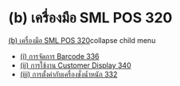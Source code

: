 # (b)    เครื่องมือ SML POS  320

[(b) เครื่องมือ SML POS
320](http://www.smlaccount.com/manual/?page_id=4132)collapse child menu

  * [(i) การจัดการ Barcode 336](http://www.smlaccount.com/manual/?page_id=4073)
  * [(ii) การใช้งาน Customer Display 340](http://www.smlaccount.com/manual/?page_id=4077)
  * [(iii) การตั้งค่ากับเครื่องชั่งน้ำหนัก 332](http://www.smlaccount.com/manual/?page_id=4081)

